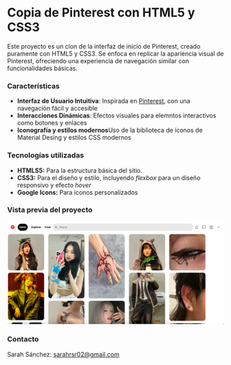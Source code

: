 # Copia de Pinterest con HTML5 y CSS3

Este proyecto es un clon de la interfaz de inicio de Pinterest, creado puramente con HTML5 y CSS3. Se enfoca en replicar la apariencia visual de Pinterest, ofreciendo una experiencia de navegación similar con funcionalidades básicas. 

### Características
+ **Interfaz de Usuario Intuitiva**: Inspirada en [Pinterest](https://www.pinterest.com.mx/), con una navegación fácil y accesible
+ **Interacciones Dinámicas**: Efectos visuales para elemntos interactivos como botones y enlaces
+ **Iconografía y estilos modernos**Uso de la biblioteca de íconos de Material Desing y estilos CSS modernos 

### Tecnologías utilizadas
+ **HTMLS5:** Para la estructura básica del sitio.
+ **CSS3:** Para el diseño y estilo, incluyendo _flexbox_ para un diseño responsivo y efecto _hover_
+ **Google Icons:** Para iconos personalizados

### Vista previa del proyecto
![DEMO](/imagenes/Pinterestinterfaz.png)

### Contacto
Sarah Sánchez: sarahrsr02@gmail.com
